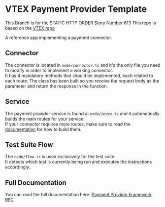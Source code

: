 # VTEX Payment Provider Template
This Branch is for the STATIC HTTP ORDER Story Number 613
This repo is based on the [VTEX repo](https://github.com/vtex-apps/payment-provider-example)

A reference app implementing a payment connector.

## Connector

The connector is located in `node/connector.ts` and it's the only file you need to modify in order to implement a working connector.  
It has 4 mandatory methods that should be implemented, each related to each route. The class has been built so you receive the request body as the parameter and return the response in the function.

## Service

The payment provider service is found at `node/index.ts` and it automatically builds the main routes for your service.  
If your connector requires more routes, make sure to read the [documentation](https://www.notion.so/vtexhandbook/Payment-Provider-Framework-IO-7eb72e77f2c545c7b3b046d0bb43c449) for how to build them.

## Test Suite Flow

The `node/flow.ts` is used exclusively for the test suite.  
It detects which test is currently being run and executes the instructions accordingly.

## Full Documentation

You can read the full documentation here: [Payment Provider Framework RFC](https://www.notion.so/vtexhandbook/Payment-Provider-Framework-IO-7eb72e77f2c545c7b3b046d0bb43c449)